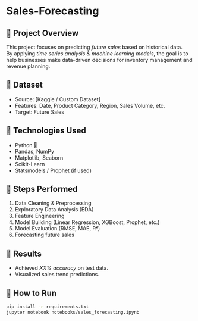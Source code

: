 # Sales-Forecasting
## 🔹 Project Overview
This project focuses on predicting *future sales* based on historical data.  
By applying *time series analysis & machine learning models*, the goal is to help businesses make data-driven decisions for inventory management and revenue planning.

## 🔹 Dataset
- Source: [Kaggle / Custom Dataset]  
- Features: Date, Product Category, Region, Sales Volume, etc.  
- Target: Future Sales

## 🔹 Technologies Used
- Python 🐍
- Pandas, NumPy
- Matplotlib, Seaborn
- Scikit-Learn
- Statsmodels / Prophet (if used)

## 🔹 Steps Performed
1. Data Cleaning & Preprocessing  
2. Exploratory Data Analysis (EDA)  
3. Feature Engineering  
4. Model Building (Linear Regression, XGBoost, Prophet, etc.)  
5. Model Evaluation (RMSE, MAE, R²)  
6. Forecasting future sales  

## 🔹 Results
- Achieved *XX% accuracy* on test data.  
- Visualized sales trend predictions.  

## 🔹 How to Run
```bash
pip install -r requirements.txt
jupyter notebook notebooks/sales_forecasting.ipynb

